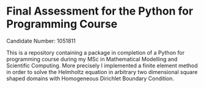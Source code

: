 # Final Assessment for the Python for Programming Course
Candidate Number: 1051811

This is a repository containing a package in completion of a Python for programming course during my MSc in Mathematical Modelling and Scientific Computing.
More precisely I implemented a finite element method in order to solve the Helmholtz equation in arbitrary two dimensional square shaped domains with Homogeneous Dirichlet Boundary Condition. 
